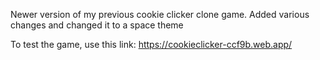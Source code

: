 Newer version of my previous cookie clicker clone game. Added various changes and changed it to a space theme

To test the game, use this link: https://cookieclicker-ccf9b.web.app/
